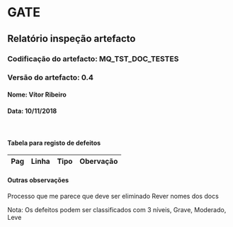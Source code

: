 # GATE
## Relatório inspeção artefacto
### Codificação do artefacto: MQ_TST_DOC_TESTES
### Versão do artefacto: 0.4
#### Nome: Vítor Ribeiro
#### Data: 10/11/2018

</br>

#### Tabela para registo de defeitos
|Pag|Linha|Tipo|Obervação
|:---:|:---:|:---:|---



#### Outras observações
Processo que me parece que deve ser eliminado
Rever nomes dos docs
</br>

Nota: Os defeitos podem ser classificados com 3 níveis, Grave, Moderado, Leve